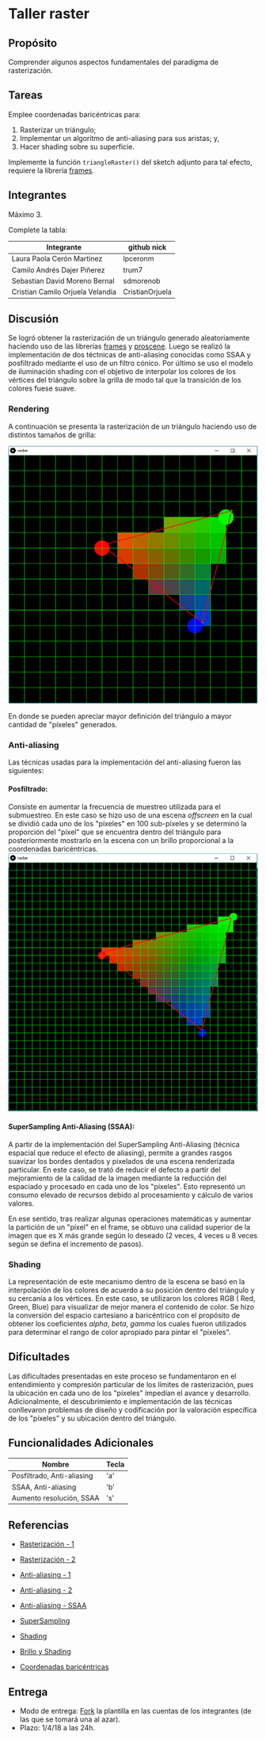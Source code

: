 # Taller raster

## Propósito

Comprender algunos aspectos fundamentales del paradigma de rasterización.

## Tareas

Emplee coordenadas baricéntricas para:

1. Rasterizar un triángulo;
2. Implementar un algoritmo de anti-aliasing para sus aristas; y,
3. Hacer shading sobre su superficie.

Implemente la función ```triangleRaster()``` del sketch adjunto para tal efecto, requiere la librería [frames](https://github.com/VisualComputing/framesjs/releases).

## Integrantes

Máximo 3.

Complete la tabla:

|            Integrante            |   github nick   |
|----------------------------------|-----------------|
| Laura Paola Cerón Martinez       | lpceronm        |
| Camilo Andrés Dajer Piñerez      | trum7           |
| Sebastian David Moreno Bernal    | sdmorenob       |
| Cristian Camilo Orjuela Velandia | CristianOrjuela |

## Discusión

Se logró obtener la rasterización de un triángulo generado aleatoriamente haciendo uso de las librerías [frames](https://github.com/VisualComputing/framesjs/releases) y [proscene](https://github.com/remixlab/proscene). Luego se realizó la implementación de dos téctnicas de anti-aliasing conocidas como SSAA y posfiltrado mediante el uso de un filtro cónico. Por último se uso el modelo de iluminación shading con el objetivo de interpolar los colores de los vértices del triángulo sobre la grilla de modo tal que la transición de los colores fuese suave.

### Rendering

A continuación se presenta la rasterización de un triángulo haciendo uso de distintos tamaños de grilla:

![alt text](./images/render.gif)

En donde se pueden apreciar mayor definición del triángulo a mayor cantidad de "píxeles" generados.

### Anti-aliasing
Las técnicas usadas para la implementación del anti-aliasing fueron las siguientes:
#### Posfiltrado:
Consiste en aumentar la frecuencia de muestreo utilizada para el submuestreo. En este caso se hizo uso de una escena *offscreen* en la cual se dividió cada uno de los "píxeles" en 100 sub-píxeles y se determinó la proporción del "píxel" que se encuentra dentro del triángulo para posteriormente mostrarlo en la escena con un brillo proporcional a la coordenadas baricéntricas.
![alt text](./images/anti-aliasing.gif)
#### SuperSampling Anti-Aliasing (SSAA):
A partir de la implementación del SuperSampling Anti-Aliasing (técnica espacial que reduce el efecto de aliasing), permite a grandes rasgos suavizar los bordes dentados y pixelados de una escena renderizada particular. En este caso, se trató de reducir el defecto a partir del mejoramiento de la calidad de la imagen mediante la reducción del espaciado y procesado en cada uno de los "píxeles". Esto representó un consumo elevado de recursos debido al procesamiento y cálculo de varios valores.

En ese sentido, tras realizar algunas operaciones matemáticas y aumentar la partición de un "píxel" en el frame, se obtuvo una calidad superior de la imagen que es X más grande según lo deseado (2 veces, 4 veces u 8 veces según se defina el incremento de pasos).

### Shading
La representación de este mecanismo dentro de la escena se basó en la interpolación de los colores de acuerdo a su posición dentro del triángulo y su cercanía a los vértices. En este caso, se utilizaron los colores RGB ( Red, Green, Blue) para visualizar de mejor manera el contenido de color.
Se hizo la conversión del espacio cartesiano a baricéntrico con el propósito de obtener los coeficientes *alpha*, *beta*, *gamma* los cuales fueron utilizados para determinar el rango de color apropiado para pintar el "píxeles".

## Dificultades
Las dificultades presentadas en este proceso se fundamentaron en el entendimiento y compresión particular de los límites de rasterización, pues la ubicación en cada uno de los "píxeles" impedían el avance y desarrollo. Adicionalmente, el descubrimiento e implementación de las técnicas conllevaron problemas de diseño y codificación por la valoración específica de los "píxeles" y su ubicación dentro del triángulo.

## Funcionalidades Adicionales

| Nombre                     | Tecla |
|----------------------------|-------|
| Posfiltrado, Anti-aliasing | 'a'   |
| SSAA, Anti-aliasing        | 'b'   |
| Aumento resolución, SSAA   | 's'   |

## Referencias

- [Rasterización - 1](  https://www.scratchapixel.com/lessons/3d-basic-rendering/rasterization-practical-implementation/rasterization-stage )

- [Rasterización - 2](  https://fgiesen.wordpress.com/2013/02/08/triangle-rasterization-in-practice/ )

- [Anti-aliasing - 1](  https://www.youtube.com/watch?v=hqi0114mwtY )

- [Anti-aliasing - 2]( http://acacia.ual.es/profesor/LIRIBARNE/AIG/antialiasing/tecnicas.html )

- [Anti-aliasing - SSAA](  https://www.softzone.es/2016/08/26/antialiasing-que-es-y-que-diferencia-hay-entre-ssaa-fxaa-y-msaa/ )

- [SuperSampling]( https://en.wikipedia.org/wiki/Supersampling)

- [Shading](  http://www3.cs.stonybrook.edu/~qin/courses/graphics/graphics-illumination-shading.pdf )

- [Brillo y Shading](http://www.ics.uci.edu/~majumder/VC/classes/intro.pdf)

- [Coordenadas baricéntricas]( https://elcodigografico.wordpress.com/2014/03/29/coordenadas-baricentricas-en-triangulos/ )

## Entrega

* Modo de entrega: [Fork](https://help.github.com/articles/fork-a-repo/) la plantilla en las cuentas de los integrantes (de las que se tomará una al azar).
* Plazo: 1/4/18 a las 24h.
